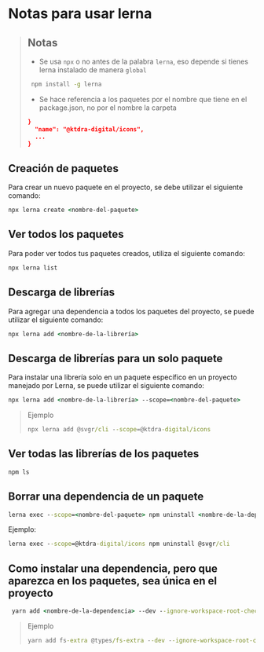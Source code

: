 # Notas para usar lerna

> ## Notas
>
> - Se usa `npx` o no antes de la palabra `lerna`, eso depende si tienes lerna instalado de manera `global`
>
> ```cmd
>  npm install -g lerna
> ```
>
> - Se hace referencia a los paquetes por el nombre que tiene en el package.json, no por el nombre la carpeta
>
> ```json
> }
>   "name": "@ktdra-digital/icons",
>   ...
> }
> ```

## Creación de paquetes

Para crear un nuevo paquete en el proyecto, se debe utilizar el siguiente comando:

```cmd
npx lerna create <nombre-del-paquete>
```

## Ver todos los paquetes

Para poder ver todos tus paquetes creados, utiliza el siguiente comando:

```cmd
npx lerna list
```

## Descarga de librerías

Para agregar una dependencia a todos los paquetes del proyecto, se puede utilizar el siguiente comando:

```cmd
npx lerna add <nombre-de-la-librería>
```

## Descarga de librerías para un solo paquete

Para instalar una librería solo en un paquete específico en un proyecto manejado por Lerna, se puede utilizar el siguiente comando:

```cmd
npx lerna add <nombre-de-la-librería> --scope=<nombre-del-paquete>
```

> Ejemplo
>
> ```cmd
> npx lerna add @svgr/cli --scope=@ktdra-digital/icons
> ```

## Ver todas las librerías de los paquetes

```cmd
npm ls
```

## Borrar una dependencia de un paquete

```cmd
lerna exec --scope=<nombre-del-paquete> npm uninstall <nombre-de-la-dependencia>
```

Ejemplo:

```cmd
lerna exec --scope=@ktdra-digital/icons npm uninstall @svgr/cli
```

## Como instalar una dependencia, pero que aparezca en los paquetes, sea única en el proyecto

```cmd
 yarn add <nombre-de-la-dependencia> --dev --ignore-workspace-root-check
```

> Ejemplo
>
> ```cmd
> yarn add fs-extra @types/fs-extra --dev --ignore-workspace-root-check
> ```
